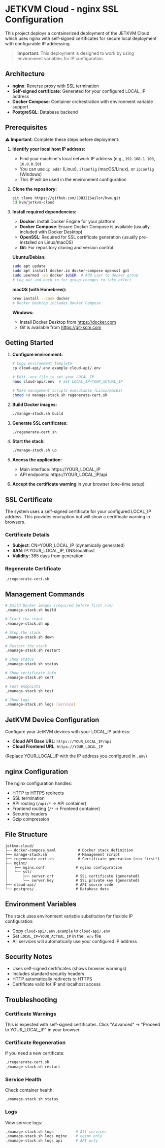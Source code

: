 # JETKVM Cloud - nginx SSL Configuration

This project deploys a containerized deployment of the JETKVM Cloud which uses nginx with self-signed certificates for secure local deployment with configurable IP addressing.

> **Important**: This deployment is designed to work by using environment variables for IP configuration.

## Architecture

- **nginx**: Reverse proxy with SSL termination
- **Self-signed certificate**: Generated for your configured LOCAL_IP address
- **Docker Compose**: Container orchestration with environment variable support
- **PostgreSQL**: Database backend

## Prerequisites

⚠️ **Important**: Complete these steps before deployment:

1. **Identify your local host IP address:**
   - Find your machine's local network IP address (e.g., `192.168.1.100`, `10.0.0.50`)
   - You can use `ip addr` (Linux), `ifconfig` (macOS/Linux), or `ipconfig` (Windows)
   - This IP will be used in the environment configuration

2. **Clone the repository:**
   ```bash
   git clone https://github.com/JDB321Sailor/kvm.git
   cd kvm/jetkvm-cloud
   ```

3. **Install required dependencies:**
   - **Docker**: Install Docker Engine for your platform
   - **Docker Compose**: Ensure Docker Compose is available (usually included with Docker Desktop)
   - **OpenSSL**: Required for SSL certificate generation (usually pre-installed on Linux/macOS)
   - **Git**: For repository cloning and version control
   
   **Ubuntu/Debian:**
   ```bash
   sudo apt update
   sudo apt install docker.io docker-compose openssl git
   sudo usermod -aG docker $USER  # Add user to docker group
   # Log out and back in for group changes to take effect
   ```
   
   **macOS (with Homebrew):**
   ```bash
   brew install --cask docker
   # Docker Desktop includes Docker Compose
   ```
   
   **Windows:**
   - Install Docker Desktop from https://docker.com
   - Git is available from https://git-scm.com

## Getting Started

1. **Configure environment:**
   ```bash
   # Copy environment template
   cp cloud-api/.env.example cloud-api/.env
   
   # Edit .env file to set your LOCAL_IP
   nano cloud-api/.env  # Set LOCAL_IP=YOUR_ACTUAL_IP
   
   # Make management scripts executable (Linux/macOS)
   chmod +x manage-stack.sh regenerate-cert.sh
   ```

2. **Build Docker images:**
   ```bash
   ./manage-stack.sh build
   ```

3. **Generate SSL certificates:**
   ```bash
   ./regenerate-cert.sh
   ```

4. **Start the stack:**
   ```bash
   ./manage-stack.sh up
   ```

5. **Access the application:**
   - Main interface: https://YOUR_LOCAL_IP
   - API endpoints: https://YOUR_LOCAL_IP/api

6. **Accept the certificate warning** in your browser (one-time setup)

## SSL Certificate

The system uses a self-signed certificate for your configured LOCAL_IP address. This provides encryption but will show a certificate warning in browsers.

### Certificate Details
- **Subject**: CN=YOUR_LOCAL_IP (dynamically generated)
- **SAN**: IP:YOUR_LOCAL_IP, DNS:localhost
- **Validity**: 365 days from generation

### Regenerate Certificate
```bash
./regenerate-cert.sh
```

## Management Commands

```bash
# Build Docker images (required before first run)
./manage-stack.sh build

# Start the stack
./manage-stack.sh up

# Stop the stack
./manage-stack.sh down

# Restart the stack
./manage-stack.sh restart

# Show status
./manage-stack.sh status

# Show certificate info
./manage-stack.sh cert

# Test endpoints
./manage-stack.sh test

# Show logs
./manage-stack.sh logs [service]
```

## JetKVM Device Configuration

Configure your JetKVM devices with your LOCAL_IP address:
- **Cloud API Base URL**: `https://YOUR_LOCAL_IP/api`
- **Cloud Frontend URL**: `https://YOUR_LOCAL_IP`

(Replace YOUR_LOCAL_IP with the IP address you configured in `.env`)

## nginx Configuration

The nginx configuration handles:
- HTTP to HTTPS redirects
- SSL termination
- API routing (`/api/*` → API container)
- Frontend routing (`/*` → Frontend container)
- Security headers
- Gzip compression

## File Structure

```
jetkvm-cloud/
├── docker-compose.yaml          # Docker stack definition
├── manage-stack.sh              # Management script
├── regenerate-cert.sh           # Certificate generation (run first!)
├── nginx/
│   ├── nginx.conf              # nginx configuration
│   └── ssl/
│       ├── server.crt          # SSL certificate (generated)
│       └── server.key          # SSL private key (generated)
├── cloud-api/                  # API source code
└── postgres/                   # Database data
```

## Environment Variables

The stack uses environment variable substitution for flexible IP configuration:
- Copy `cloud-api/.env.example` to `cloud-api/.env`
- Set `LOCAL_IP=YOUR_ACTUAL_IP` in the `.env` file
- All services will automatically use your configured IP address

## Security Notes

- Uses self-signed certificates (shows browser warnings)
- Includes standard security headers
- HTTP automatically redirects to HTTPS
- Certificate valid for IP and localhost access

## Troubleshooting

### Certificate Warnings
This is expected with self-signed certificates. Click "Advanced" → "Proceed to YOUR_LOCAL_IP" in your browser.

### Certificate Regeneration
If you need a new certificate:
```bash
./regenerate-cert.sh
./manage-stack.sh restart
```

### Service Health
Check container health:
```bash
./manage-stack.sh status
```

### Logs
View service logs:
```bash
./manage-stack.sh logs          # All services
./manage-stack.sh logs nginx    # nginx only
./manage-stack.sh logs api      # API only
```

